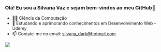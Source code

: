 ### Olá! Eu sou a Silvana Vaz e sejam bem-vindos ao meu GitHub👋

- 👩‍💻 Ciência da Computação
- 🌱 Estudando e aprimorando conhecimentos em Desenvolvimento Web - Udemy
- 📫 Contate-me no email: silvana_dark@hotmail.com

<div>
    <a href="https://www.linkedin.com/in/silvana-vaz-os%C3%B3rio-6328a71a7" target="_blank"><img src="https://img.shields.io/badge/-LinkedIn-%230077B5?style=for-the-badge&logo=linkedin&logoColor=white" target="_blank"></a> 
  </div>
